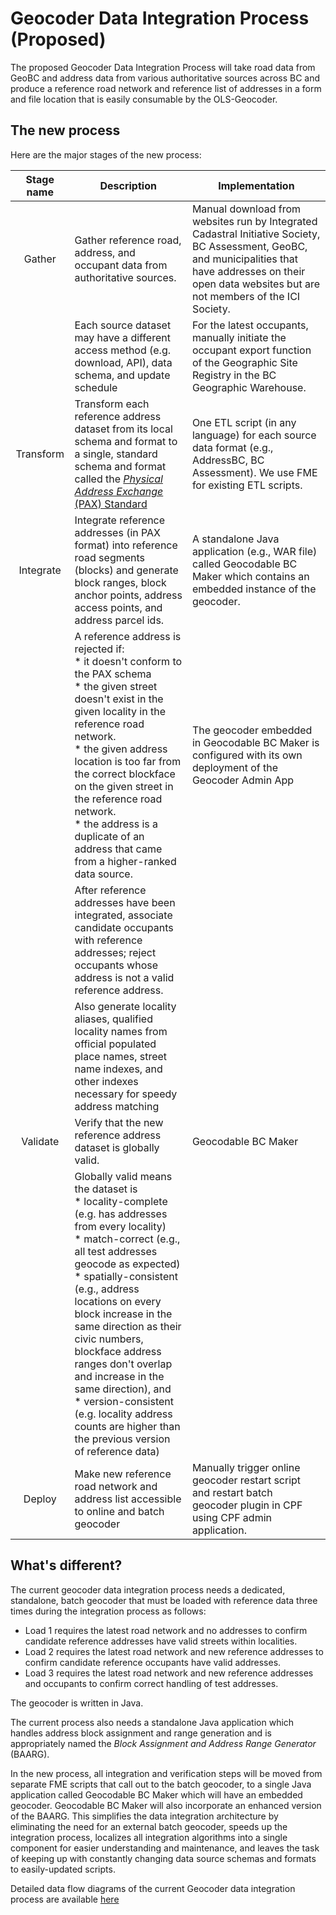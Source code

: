 # Geocoder Data Integration Process (Proposed)
The proposed Geocoder Data Integration Process will take road data from GeoBC and address data from various authoritative sources across BC and produce a reference road network and reference list of addresses in a form and file location that is easily consumable by the OLS-Geocoder.

## The new process

Here are the major stages of the new process:

Stage name|Description|Implementation
|:--:|--|--|
|Gather|Gather reference road, address, and occupant data from authoritative sources.|Manual download from websites run by Integrated Cadastral Initiative Society, BC Assessment, GeoBC, and municipalities that have addresses on their open data websites but are not members of the ICI Society.
||Each source dataset may have a different access method (e.g. download, API), data schema, and update schedule| For the latest occupants, manually initiate the occupant export function of the Geographic Site Registry in the BC Geographic Warehouse.
|Transform|Transform each reference address dataset from its local schema and format to a single, standard schema and format called the [*Physical Address Exchange* (PAX) Standard](https://github.com/bcgov/ols-geocoder/blob/gh-pages/BCAddressExchangeSchema.md)|One ETL script (in any language) for each source data format (e.g., AddressBC, BC Assessment). We use FME for existing ETL scripts.
|Integrate|Integrate reference addresses (in PAX format) into reference road segments (blocks) and generate block ranges, block anchor points, address access points, and address parcel ids.|A standalone Java application (e.g., WAR file) called Geocodable BC Maker which contains an embedded instance of the geocoder.
||A reference address is rejected if:<br>* it doesn't conform to the PAX schema<br>* the given street doesn't exist in the given locality in the reference road network.<br>* the given address location is too far from the correct blockface on the given street in the reference road network.<br>* the address is a duplicate of an address that came from a higher-ranked data source.|The geocoder embedded in Geocodable BC Maker is configured with its own deployment of the Geocoder Admin App|Data sources are ranked as follows:<br>1. AddressBC<br>2. Open data munis<br>3. BC Assessment<br>
||After reference addresses have been integrated, associate candidate occupants with reference addresses; reject occupants whose address is not a valid reference address.
||Also generate locality aliases, qualified locality names from official populated place names, street name indexes, and other indexes necessary for speedy address matching|
|Validate|Verify that the new reference address dataset is globally valid.|Geocodable BC Maker| 
||Globally valid means the dataset is <br> * locality-complete (e.g. has addresses from every locality) <br> * match-correct (e.g., all test addresses geocode as expected) <br> * spatially-consistent (e.g., address locations on every block increase in the same direction as their civic numbers, blockface address ranges don't overlap and increase in the same direction), and <br>  * version-consistent (e.g. locality address counts are higher than the previous version of reference data)|
Deploy| Make new reference road network and address list accessible to online and batch geocoder|Manually trigger online geocoder restart script and restart batch geocoder plugin in CPF using CPF admin application.

## What's different?

The current geocoder data integration process needs a dedicated, standalone, batch geocoder that must be loaded with reference data three times during the integration process as follows:

* Load 1 requires the latest road network and no addresses to confirm candidate reference addresses have valid streets within localities.
* Load 2 requires the latest road network and new reference addresses to confirm candidate reference occupants have valid addresses.
* Load 3 requires the latest road network and new reference addresses and occupants to confirm correct handling of test addresses.

The geocoder is written in Java. 

The current process also needs a standalone Java application which handles address block assignment and range generation and is appropriately named the *Block  Assignment and Address Range Generator* (BAARG).

In the new process, all integration and verification steps will be moved from separate FME scripts that call out to the batch geocoder, to a single Java application called Geocodable BC Maker which will have an embedded geocoder. Geocodable BC Maker will also incorporate an enhanced version of the BAARG. This simplifies the data integration architecture by eliminating the need for an external batch geocoder, speeds up the integration process, localizes all integration algorithms into a single component for easier understanding and maintenance, and leaves the task of keeping up with constantly changing data source schemas and formats to easily-updated scripts.

Detailed data flow diagrams of the current Geocoder data integration process are available [here](https://github.com/bcgov/ols-geocoder/issues/243)
